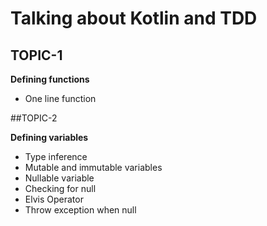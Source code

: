 # Talking about Kotlin and TDD

## TOPIC-1

**Defining functions**

* One line function

##TOPIC-2

**Defining variables**

* Type inference
* Mutable and immutable variables
* Nullable variable
* Checking for null
* Elvis Operator
* Throw exception when null